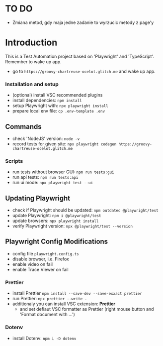 # TO DO

- Zmiana metod, gdy maja jedne zadanie to wyrzucic metody z page'y

# Introduction

This is a Test Automation project based on 'Playwright' and 'TypeScript'.
Remember to wake up app.

- go to `https://groovy-chartreuse-ocelot.glitch.me` and wake up app.

### Installation and setup

- (optional) install VSC recommended plugins
- install dependencies: `npm install`
- setup Playwright with: `npx playwright install`
- prepare local env file: `cp .env-template .env`

## Commands

- check 'NodeJS' version: `node -v`
- record tests for given site:
  `npx playwright codegen https://groovy-chartreuse-ocelot.glitch.me`

### Scripts

- run tests without browser GUI:
  `npm run tests:gui`
- run api tests:
  `npm run tests:api`
- run ui mode:
  `npx playwright test --ui`

## Updating Playwright

- check if Playwright should be updated:
  `npm outdated @playwright/test`
- update Playwright:
  `npm i @playwright/test`
- update browsers:
  `npx playwright install`
- verify Playwright version:
  `npx @playwright/test --version`

## Playwright Config Modifications

- config file `playwright.config.ts`
- disable browser, i.e. Firefox
- enable video on fail
- enable Trace Viewer on fail

### Prettier

- install Prettier
  `npm install --save-dev --save-exxact prettier`
- run Prettier:
  `npx prettier --write .`
- additionaly you can install VSC extension: **Prettier**
  - and set deflaut VSC formatter as Prettier (right mouse button and 'Format document with ...')

### Dotenv

- install Dotenv:
  `npm i -D dotenv`
